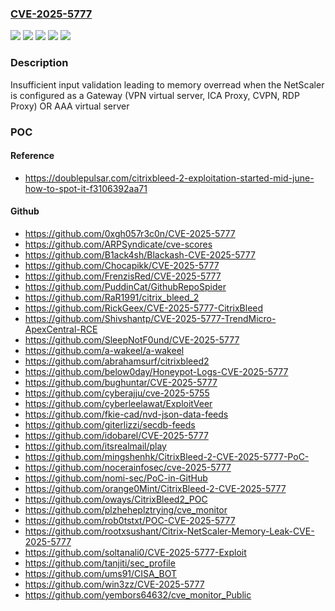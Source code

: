 ### [CVE-2025-5777](https://cve.mitre.org/cgi-bin/cvename.cgi?name=CVE-2025-5777)
![](https://img.shields.io/static/v1?label=Product&message=ADC&color=blue)
![](https://img.shields.io/static/v1?label=Product&message=Gateway&color=blue)
![](https://img.shields.io/static/v1?label=Version&message=13.1%20&color=brightgreen)
![](https://img.shields.io/static/v1?label=Version&message=14.1%20&color=brightgreen)
![](https://img.shields.io/static/v1?label=Vulnerability&message=CWE-125%20Out-of-bounds%20Read&color=brightgreen)

### Description

Insufficient input validation leading to memory overread when the NetScaler is configured as a Gateway (VPN virtual server, ICA Proxy, CVPN, RDP Proxy) OR AAA virtual server

### POC

#### Reference
- https://doublepulsar.com/citrixbleed-2-exploitation-started-mid-june-how-to-spot-it-f3106392aa71

#### Github
- https://github.com/0xgh057r3c0n/CVE-2025-5777
- https://github.com/ARPSyndicate/cve-scores
- https://github.com/B1ack4sh/Blackash-CVE-2025-5777
- https://github.com/Chocapikk/CVE-2025-5777
- https://github.com/FrenzisRed/CVE-2025-5777
- https://github.com/PuddinCat/GithubRepoSpider
- https://github.com/RaR1991/citrix_bleed_2
- https://github.com/RickGeex/CVE-2025-5777-CitrixBleed
- https://github.com/Shivshantp/CVE-2025-5777-TrendMicro-ApexCentral-RCE
- https://github.com/SleepNotF0und/CVE-2025-5777
- https://github.com/a-wakeel/a-wakeel
- https://github.com/abrahamsurf/citrixbleed2
- https://github.com/below0day/Honeypot-Logs-CVE-2025-5777
- https://github.com/bughuntar/CVE-2025-5777
- https://github.com/cyberajju/cve-2025-5755
- https://github.com/cyberleelawat/ExploitVeer
- https://github.com/fkie-cad/nvd-json-data-feeds
- https://github.com/giterlizzi/secdb-feeds
- https://github.com/idobarel/CVE-2025-5777
- https://github.com/itsrealmail/play
- https://github.com/mingshenhk/CitrixBleed-2-CVE-2025-5777-PoC-
- https://github.com/nocerainfosec/cve-2025-5777
- https://github.com/nomi-sec/PoC-in-GitHub
- https://github.com/orange0Mint/CitrixBleed-2-CVE-2025-5777
- https://github.com/oways/CitrixBleed2_POC
- https://github.com/plzheheplztrying/cve_monitor
- https://github.com/rob0tstxt/POC-CVE-2025-5777
- https://github.com/rootxsushant/Citrix-NetScaler-Memory-Leak-CVE-2025-5777
- https://github.com/soltanali0/CVE-2025-5777-Exploit
- https://github.com/tanjiti/sec_profile
- https://github.com/ums91/CISA_BOT
- https://github.com/win3zz/CVE-2025-5777
- https://github.com/yembors64632/cve_monitor_Public

